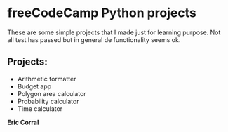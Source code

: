 # freeCodeCamp Python projects

These are some simple projects that I made just for learning purpose. Not all test has passed but in general de functionality seems ok.

## Projects:

- Arithmetic formatter
- Budget app
- Polygon area calculator
- Probability calculator
- Time calculator

**Eric Corral**